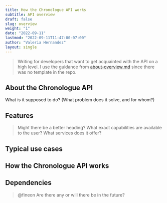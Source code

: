 ```yaml
---
title: How the Chronologue API works
subtitle: API overview
draft: false
slug: overview
weight: "1"
date: "2022-09-11"
lastmod: "2022-09-11T11:47:00-07:00"
author: "Valeria Hernandez"
layout: single
---
```

> Writing for developers that want to get acquainted with the API on a high level. I use the guidance from [about-overview.md](https://github.com/thegooddocsproject/templates/blob/dev/api-overview/about-overview.md) since there was no template in the repo. 

## About the Chronologue API
What is it supposed to do? (What problem does it solve, and for whom?)

## Features 
> Might there be a better heading?
What exact capabilities are available to the user? What services does it offer?

## Typical use cases
## How the Chronologue API works

## Dependencies
> @fineon Are there any or will there be in the future? 